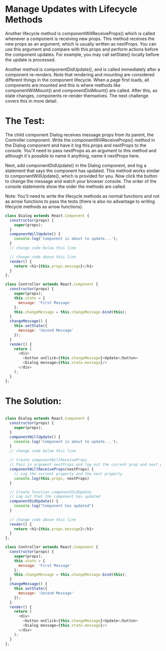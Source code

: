 # Manage Updates with Lifecycle Methods
Another lifecycle method is componentWillReceiveProps() which is called whenever a component is receiving new props. This method receives the new props as an argument, which is usually written as nextProps. You can use this argument and compare with this.props and perform actions before the component updates. For example, you may call setState() locally before the update is processed.

Another method is componentDidUpdate(), and is called immediately after a component re-renders. Note that rendering and mounting are considered different things in the component lifecycle. When a page first loads, all components are mounted and this is where methods like componentWillMount() and componentDidMount() are called. After this, as state changes, components re-render themselves. The next challenge covers this in more detail.


# The Test:
The child component Dialog receives message props from its parent, the Controller component. Write the componentWillReceiveProps() method in the Dialog component and have it log this.props and nextProps to the console. You'll need to pass nextProps as an argument to this method and although it's possible to name it anything, name it nextProps here.

Next, add componentDidUpdate() in the Dialog component, and log a statement that says the component has updated. This method works similar to componentWillUpdate(), which is provided for you. Now click the button to change the message and watch your browser console. The order of the console statements show the order the methods are called.

Note: You'll need to write the lifecycle methods as normal functions and not as arrow functions to pass the tests (there is also no advantage to writing lifecycle methods as arrow functions).
```javascript
class Dialog extends React.Component {
  constructor(props) {
    super(props);
  }
  componentWillUpdate() {
    console.log('Component is about to update...');
  }
  // change code below this line

  // change code above this line
  render() {
    return <h1>{this.props.message}</h1>
  }
};

class Controller extends React.Component {
  constructor(props) {
    super(props);
    this.state = {
      message: 'First Message'
    };
    this.changeMessage = this.changeMessage.bind(this);
  }
  changeMessage() {
    this.setState({
      message: 'Second Message'
    });
  }
  render() {
    return (
      <div>
        <button onClick={this.changeMessage}>Update</button>
        <Dialog message={this.state.message}/>
      </div>
    );
  }
};
```
# The Solution:

```javascript

class Dialog extends React.Component {
  constructor(props) {
    super(props);
  }
  componentWillUpdate() {
    console.log('Component is about to update...');
  }
  // change code below this line
  
  // Create componentWillReceiveProps
  // Pass in argument nextProps and log out the current prop and next prop
  componentWillReceiveProps(nextProps) {
    // Log the current property and the next property  
    console.log(this.props, nextProps)
  }

  // Create function componentDidUpdate
  // Log out that the component has updated
  componentDidUpdate() {
    console.log("Component has updated")
  }
  
  // change code above this line
  render() {
    return <h1>{this.props.message}</h1>
  }
};

class Controller extends React.Component {
  constructor(props) {
    super(props);
    this.state = {
      message: 'First Message'
    };
    this.changeMessage = this.changeMessage.bind(this);
  }
  changeMessage() {
    this.setState({
      message: 'Second Message'
    });
  }
  render() {
    return (
      <div>
        <button onClick={this.changeMessage}>Update</button>
        <Dialog message={this.state.message}/>
      </div>
    );
  }
};

```
